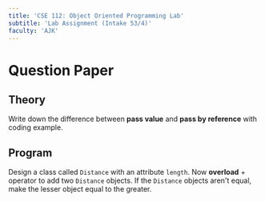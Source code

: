 ```yaml
---
title: 'CSE 112: Object Oriented Programming Lab'
subtitle: 'Lab Assignment (Intake 53/4)'
faculty: 'AJK'
---
```


# Question Paper

## Theory

Write down the difference between **pass value** and **pass by reference** with coding example.

## Program

Design a class called `Distance` with an attribute `length`. Now **overload** + operator to add two `Distance` objects. If the `Distance` objects aren't equal, make the lesser object equal to the greater.
